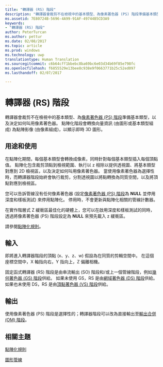 ```yaml
---
title: "轉譯器 (RS) 階段"
description: "轉譯器會裁剪不在檢視中的基本類型、為像素著色器 (PS) 階段準備基本類型，以及決定如何叫用像素著色器。"
ms.assetid: 7E80724B-5696-4A99-91AF-49744B5CD3A9
keywords:
- "轉譯器 (RS) 階段"
author: PeterTurcan
ms.author: pettur
ms.date: 02/08/2017
ms.topic: article
ms.prod: windows
ms.technology: uwp
translationtype: Human Translation
ms.sourcegitcommit: c6b64cff1bbebc8ba69bc6e03d34b69f85e798fc
ms.openlocfilehash: f6855529e13bee8c938e9f0663771b25c52ed097
ms.lasthandoff: 02/07/2017

---
```


# <a name="rasterizer-rs-stage"></a>轉譯器 (RS) 階段


轉譯器會裁剪不在檢視中的基本類型、為[像素著色器 (PS) 階段](pixel-shader-stage--ps-.md)準備基本類型，以及決定如何叫用像素著色器。 點陣化階段會轉換向量資訊 (由圖形或基本類型組成) 為點陣影像 (由像素組成)，以顯示即時 3D 圖形。

## <a name="span-idpurposeandusesspanspan-idpurposeandusesspanspan-idpurposeandusesspanpurpose-and-uses"></a><span id="Purpose_and_uses"></span><span id="purpose_and_uses"></span><span id="PURPOSE_AND_USES"></span>用途和使用


在點陣化期間，每個基本類型會轉換成像素，同時針對每個基本類型插入每個頂點值。 點陣化包含裁剪頂點到檢視範圍、執行以 z 相除以提供透視圖、將基本類型對應到 2D 檢視區，以及決定如何叫用像素著色器。 當使用像素著色器為選擇性時，而轉譯器階段始終會執行裁剪，分割透視圖以將點轉換為同質空間，以及將頂點對應到檢視區。

您可以告訴管線沒有任何像素著色器 (設定[像素著色器 (PS) 階段](pixel-shader-stage--ps-.md)為 **NULL** 並停用深度和樣板測試) 來停用點陣化。 停用時，不會更新與點陣化相關的管線計數器。

在實作階層式 Z 緩衝區最佳化的硬體上，您可以在啟用深度和樣板測試的同時，透過將像素著色器 (PS) 階段設定為 **NULL** 來預先載入 z 緩衝區。

請參閱[點陣化規則](rasterization-rules.md)。

## <a name="span-idinputspanspan-idinputspanspan-idinputspaninput"></a><span id="Input"></span><span id="input"></span><span id="INPUT"></span>輸入


即將進入轉譯器階段的頂點 (x、y、z、w) 假設為在同質的剪輯空間中。 在這個座標空間中，X 軸指向右，Y 指向上，Z 偏離相機。

固定函式轉譯器 (RS) 階段是由串流輸出 (SO) 階段和/或上一個管線階段，例如[幾何著色器 (GS) 階段](geometry-shader-stage--gs-.md)供給。 如果未使用 GS，RS 是由[網域著色器 (DS) 階段](domain-shader-stage--ds-.md)供給。 如果也未使用 DS，RS 是由[頂點著色器 (VS) 階段](vertex-shader-stage--vs-.md)供給。

## <a name="span-idoutputspanspan-idoutputspanspan-idoutputspanoutput"></a><span id="Output"></span><span id="output"></span><span id="OUTPUT"></span>輸出


使用像素著色器 (PS) 階段是選擇性的；轉譯器階段可以改為直接輸出至[輸出合併 (OM) 階段](output-merger-stage--om-.md)。

## <a name="span-idrelated-topicsspanrelated-topics"></a><span id="related-topics"></span>相關主題


[點陣化規則](rasterization-rules.md)

[圖形管線](graphics-pipeline.md)

 

 





